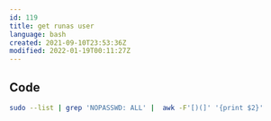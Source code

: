 ```yaml
---
id: 119
title: get runas user
language: bash
created: 2021-09-10T23:53:36Z
modified: 2022-01-19T00:11:27Z
---
```


## Code

```bash
sudo --list | grep 'NOPASSWD: ALL' |  awk -F'[)(]' '{print $2}'
```

<!-- end -->

